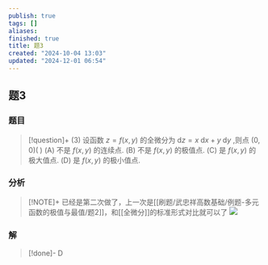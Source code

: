 ```yaml
---
publish: true
tags: []
aliases: 
finished: true
title: 题3
created: "2024-10-04 13:03"
updated: "2024-12-01 06:54"
---
```

## 题3
### 题目
> [!question]+
> (3) 设函数 $z = f( {x,y})$ 的全微分为 $\mathrm{d}z = x\mathrm{\;d}x + y\mathrm{\;d}y$ ,则点 $( {0,0}) ( \;)$
> (A) 不是 $f( {x,y})$ 的连续点. 
> (B) 不是 $f( {x,y})$ 的极值点.
> (C) 是 $f( {x,y})$ 的极大值点. 
> (D) 是 $f( {x,y})$ 的极小值点.
### 分析
> [!NOTE]+
> 已经是第二次做了，上一次是[[刷题/武忠祥高数基础/例题-多元函数的极值与最值/题2]]，和[[全微分]]的标准形式对比就可以了
> ![](https://img.hwenyi.live/202410281740478.webp)
### 解
> [!done]-
> D